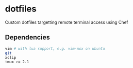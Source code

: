 # dotfiles

Custom dotfiles targetting remote terminal access using Chef

## Dependencies

```bash
vim # with lua support, e.g. vim-nox on ubuntu
git
xclip
tmux >= 2.1
```
